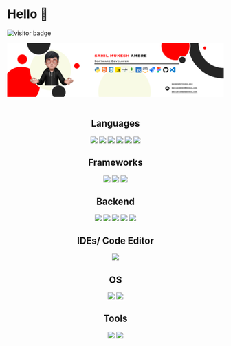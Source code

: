 # Hello 👋
<img align="left" src="https://visitor-badge.laobi.icu/badge?page_id=sahilambre" alt="visitor badge"/> <br/>


<div align="center">
  <a href="" />
   <img src="Group 1 copy.png" />
</div> 
  </a> 


<div align="center">

<!--
  [![Contribution Stats](https://github-contribution-stats.vercel.app/api/?username=sahilambre)](https://github.com/LordDashMe/github-contribution-stats/)
</div>
-->

<br>

<!--Languages -->
<div align="center">
  <h2>Languages</h2>
  
  ![](https://img.shields.io/badge/Code-HTML5-informational?style=flat&logo=html5&logoColor=white&color=brightgreen)
  ![](https://img.shields.io/badge/Code-CSS3-informational?style=flat&logo=css3&logoColor=white&color=brightgreen)
  ![](https://img.shields.io/badge/Code-JavaScript-informational?style=flat&logo=javascript&logoColor=white&color=brightgreen)
  ![](https://img.shields.io/badge/Code-TypeScript-informational?style=flat&logo=typescript&logoColor=white&color=brightgreen)
  ![](https://img.shields.io/badge/Code-Python-informational?style=flat&logo=python&logoColor=white&color=brightgreen)
  ![](https://img.shields.io/badge/Code-Java-informational?style=flat&logo=java&logoColor=white&color=brightgreen)

  <h2>Frameworks</h2>
  
  ![](https://img.shields.io/badge/Code-ReactJS-informational?style=flat&logo=react&logoColor=white&color=brightgreen)
  ![](https://img.shields.io/badge/Code-Bootstrap-informational?style=flat&logo=bootstrap&logoColor=white&color=brightgreen)
  ![](https://img.shields.io/badge/Code-Materlialize-informational?style=flat&logo=Materlialize&logoColor=white&color=brightgreen)


  <h2>Backend</h2>
  
  ![](https://img.shields.io/badge/Code-NodeJS-informational?style=flat&logo=node.js&logoColor=white&color=brightgreen)
  ![](https://img.shields.io/badge/Code-Express-informational?style=flat&logo=express&logoColor=white&color=brightgreen)
  ![](https://img.shields.io/badge/Database-MongoDB-informational?style=flat&logo=mongodb&logoColor=white&color=brightgreen)
  ![](https://img.shields.io/badge/Database-MySQL-informational?style=flat&logo=mysql&logoColor=white&color=brightgreen)
  ![](https://img.shields.io/badge/Cloud-AWS-informational?style=flat&logo=amazon&logoColor=white&color=brightgreen)

  <h2>IDEs/ Code Editor</h2>

  ![](https://img.shields.io/badge/Editor-VSCode-informational?style=flat&logo=visualstudiocode&logoColor=white&color=brightgreen)

  <h2>OS</h2>
  
  ![](https://img.shields.io/badge/OS-Windows-informational?style=flat&logo=windows&logoColor=white&color=brightgreen)
  ![](https://img.shields.io/badge/OS-MacOS-informational?style=flat&logo=macos&logoColor=white&color=brightgreen) 

  <h2>Tools</h2>
  
  ![](https://img.shields.io/badge/Tools-Git-informational?style=flat&logo=git&logoColor=white&color=brightgreen)
  ![](https://img.shields.io/badge/Tools-Docker-informational?style=flat&logo=docker&logoColor=white&color=brightgreen)
  
  
</div>


<!-- 
##Github Trophies

[![Sahil's Github Trophies](https://github-profile-trophy.vercel.app/?username=sahilambre&theme=onedark&column=3&margin-w=15&margin-h=15)](https://github.com/rahulkarda/readme-components) 
--->




 
